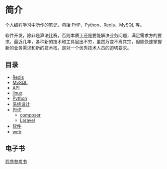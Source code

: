 # 简介

个人编程学习中所作的笔记，包括 PHP、Python、Redis、MySQL 等。

软件开发，除非是算法比赛，否则本质上还是要能解决业务问题，满足需求方的要求。最近几年，各种新的技术和工具层出不穷，虽然万变不离其宗，但能快速掌握新的业务需求和新的技术栈，是对一个优秀技术人员的迫切要求。

## 目录

- [Redis](Redis/README.md)
- [MySQL](MySQL/README.md)
- [API](API/README.md)
- [linux](linux/README.md)
- [Python](python/README.md)
- [系统设计](system-design/README.md)
- [PHP](PHP/README.md)
  - [composer](PHP/composer/README.md)
  - [Laravel](PHP/Laravel/README.md)
- [软件](software/README.md)
- [web](web/README.md)

## 电子书

[程序参考书](https://github.com/wybcp/programmer_bookshelf_cn)
